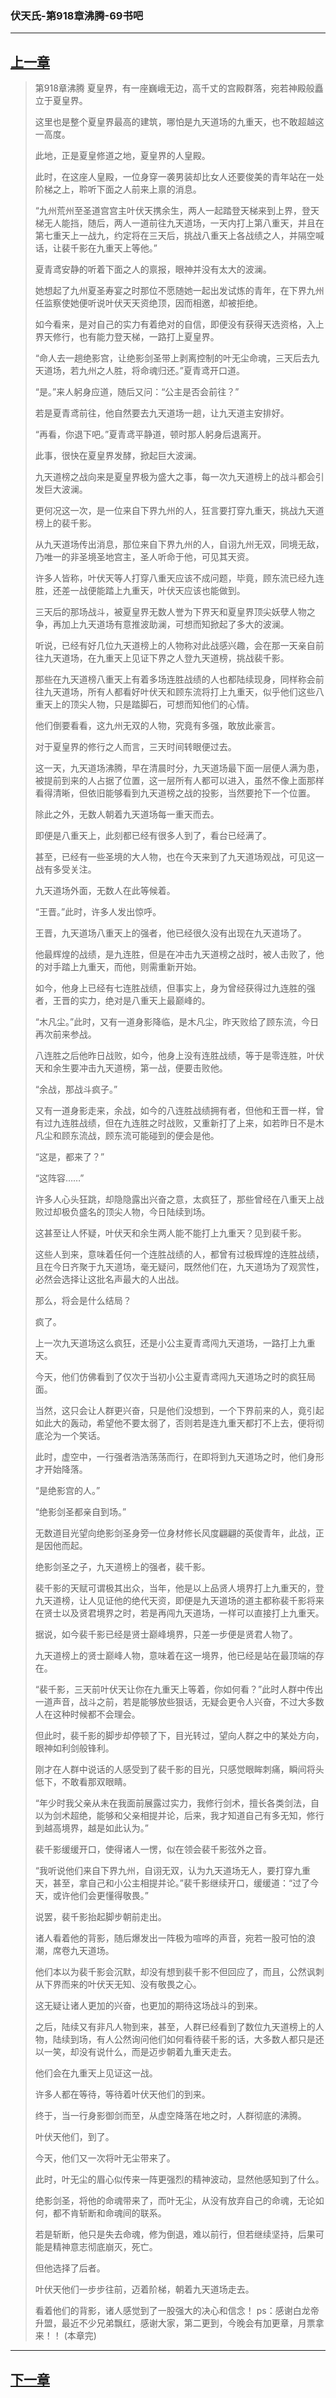 ### 伏天氏-第918章沸腾-69书吧

--------
[上一章](./073045972ab910339ef1e68bede0ddae.md)
--------


>
>
>
>第918章沸腾
>夏皇界，有一座巍峨无边，高千丈的宫殿群落，宛若神殿般矗立于夏皇界。
>
>这里也是整个夏皇界最高的建筑，哪怕是九天道场的九重天，也不敢超越这一高度。
>
>此地，正是夏皇修道之地，夏皇界的人皇殿。
>
>此时，在这座人皇殿，一位身穿一袭男装却比女人还要俊美的青年站在一处阶梯之上，聆听下面之人前来上禀的消息。
>
>“九州荒州至圣道宫宫主叶伏天携余生，两人一起踏登天梯来到上界，登天梯无人能挡，随后，两人一道前往九天道场，一天内打上第八重天，并且在第七重天上一战九，约定将在三天后，挑战八重天上各战绩之人，并隔空喊话，让裴千影在九重天上等他。”
>
>夏青鸢安静的听着下面之人的禀报，眼神并没有太大的波澜。
>
>她想起了九州夏圣寿宴之时那位不愿随她一起出发试炼的青年，在下界九州任监察使她便听说叶伏天天资绝顶，因而相邀，却被拒绝。
>
>如今看来，是对自己的实力有着绝对的自信，即便没有获得天选资格，入上界天修行，也有能力登天梯，一路打上夏皇界。
>
>“命人去一趟绝影宫，让绝影剑圣带上剥离控制的叶无尘命魂，三天后去九天道场，若九州之人胜，将命魂归还。”夏青鸢开口道。
>
>“是。”来人躬身应道，随后又问：“公主是否会前往？”
>
>若是夏青鸢前往，他自然要去九天道场一趟，让九天道主安排好。
>
>“再看，你退下吧。”夏青鸢平静道，顿时那人躬身后退离开。
>
>此事，很快在夏皇界发酵，掀起巨大波澜。
>
>九天道榜之战向来是夏皇界极为盛大之事，每一次九天道榜上的战斗都会引发巨大波澜。
>
>更何况这一次，是一位来自下界九州的人，狂言要打穿九重天，挑战九天道榜上的裴千影。
>
>从九天道场传出消息，那位来自下界九州的人，自诩九州无双，同境无敌，乃唯一的非圣境圣地宫主，圣人听命于他，可见其天资。
>
>许多人皆称，叶伏天等人打穿八重天应该不成问题，毕竟，顾东流已经九连胜，还差一战便能踏上九重天，叶伏天应该也能做到。
>
>三天后的那场战斗，被夏皇界无数人誉为下界天和夏皇界顶尖妖孽人物之争，再加上九天道场有意推波助澜，可想而知掀起了多大的波澜。
>
>听说，已经有好几位九天道榜上的人物称对此战感兴趣，会在那一天亲自前往九天道场，在九重天上见证下界之人登九天道榜，挑战裴千影。
>
>那些在九天道榜八重天上有着多场连胜战绩的人也都陆续现身，同样称会前往九天道场，所有人都看好叶伏天和顾东流将打上九重天，似乎他们这些八重天上的顶尖人物，只是踏脚石，可想而知他们的心情。
>
>他们倒要看看，这九州无双的人物，究竟有多强，敢放此豪言。
>
>对于夏皇界的修行之人而言，三天时间转眼便过去。
>
>这一天，九天道场沸腾，早在清晨时分，九天道场最下面一层便人满为患，被提前到来的人占据了位置，这一层所有人都可以进入，虽然不像上面那样看得清晰，但依旧能够看到九天道榜之战的投影，当然要抢下一个位置。
>
>除此之外，无数人朝着九天道场每一重天而去。
>
>即便是八重天上，此刻都已经有很多人到了，看台已经满了。
>
>甚至，已经有一些圣境的大人物，也在今天来到了九天道场观战，可见这一战有多受关注。
>
>九天道场外面，无数人在此等候着。
>
>“王晋。”此时，许多人发出惊呼。
>
>王晋，九天道场八重天上的强者，他已经很久没有出现在九天道场了。
>
>他最辉煌的战绩，是九连胜，但是在冲击九天道榜之战时，被人击败了，他的对手踏上九重天，而他，则需重新开始。
>
>如今，他身上已经有七连胜战绩，但事实上，身为曾经获得过九连胜的强者，王晋的实力，绝对是八重天上最巅峰的。
>
>“木凡尘。”此时，又有一道身影降临，是木凡尘，昨天败给了顾东流，今日再次前来参战。
>
>八连胜之后他昨日战败，如今，他身上没有连胜战绩，等于是零连胜，叶伏天和余生要冲击九天道榜，第一战，便要击败他。
>
>“余战，那战斗疯子。”
>
>又有一道身影走来，余战，如今的八连胜战绩拥有者，但他和王晋一样，曾有过九连胜战绩，但在九连胜之时战败，又重新打了上来，如若昨日不是木凡尘和顾东流战，顾东流可能碰到的便会是他。
>
>“这是，都来了？”
>
>“这阵容……”
>
>许多人心头狂跳，却隐隐露出兴奋之意，太疯狂了，那些曾经在八重天上战败过却极负盛名的顶尖人物，今日陆续到场。
>
>这甚至让人怀疑，叶伏天和余生两人能不能打上九重天？见到裴千影。
>
>这些人到来，意味着任何一个连胜战绩的人，都曾有过极辉煌的连胜战绩，且在今日齐聚于九天道场，毫无疑问，既然他们在，九天道场为了观赏性，必然会选择让这批名声最大的人出战。
>
>那么，将会是什么结局？
>
>疯了。
>
>上一次九天道场这么疯狂，还是小公主夏青鸢闯九天道场，一路打上九重天。
>
>今天，他们仿佛看到了仅次于当初小公主夏青鸢闯九天道场之时的疯狂局面。
>
>当然，这只会让人群更兴奋，只是他们没想到，一个下界前来的人，竟引起如此大的轰动，希望他不要太弱了，否则若是连九重天都打不上去，便将彻底沦为一个笑话。
>
>此时，虚空中，一行强者浩浩荡荡而行，在即将到九天道场之时，他们身形才开始降落。
>
>“是绝影宫的人。”
>
>“绝影剑圣都亲自到场。”
>
>无数道目光望向绝影剑圣身旁一位身材修长风度翩翩的英俊青年，此战，正是因他而起。
>
>绝影剑圣之子，九天道榜上的强者，裴千影。
>
>裴千影的天赋可谓极其出众，当年，他是以上品贤人境界打上九重天的，登九天道榜，让人见证他的绝代天资，即便是九天道场的道主都称裴千影将来在贤士以及贤君境界之时，若是再闯九天道场，一样可以直接打上九重天。
>
>据说，如今裴千影已经是贤士巅峰境界，只差一步便是贤君人物了。
>
>九天道榜上的贤士巅峰人物，意味着在这一境界，他已经是站在最顶端的存在。
>
>“裴千影，三天前叶伏天让你在九重天上等着，你如何看？”此时人群中传出一道声音，战斗之前，若是能够放些狠话，无疑会更令人兴奋，不过大多数人在这种时候都不会理会。
>
>但此时，裴千影的脚步却停顿了下，目光转过，望向人群之中的某处方向，眼神如利剑般锋利。
>
>刚才在人群中说话的人感受到了裴千影的目光，只感觉眼眸刺痛，瞬间将头低下，不敢看那双眼睛。
>
>“年少时我父亲从未在我面前展露过实力，我修行剑术，擅长各类剑法，自以为剑术超绝，能够和父亲相提并论，后来，我才知道自己有多无知，修行到越高境界，越是如此认为。”
>
>裴千影缓缓开口，使得诸人一愣，似在领会裴千影弦外之音。
>
>“我听说他们来自下界九州，自诩无双，认为九天道场无人，要打穿九重天，甚至，拿自己和小公主相提并论。”裴千影继续开口，缓缓道：“过了今天，或许他们会更懂得敬畏。”
>
>说罢，裴千影抬起脚步朝前走出。
>
>诸人看着他的背影，随后爆发出一阵极为喧哗的声音，宛若一股可怕的浪潮，席卷九天道场。
>
>他们本以为裴千影会沉默，却没有想到裴千影不但回应了，而且，公然讽刺从下界而来的叶伏天无知、没有敬畏之心。
>
>这无疑让诸人更加的兴奋，也更加的期待这场战斗的到来。
>
>之后，陆续又有非凡人物到来，甚至，人群已经看到了数位九天道榜上的人物，陆续到场，有人公然询问他们如何看待裴千影的话，大多数人都只是还以一笑，却没有说什么，而是迈步朝着九重天走去。
>
>他们会在九重天上见证这一战。
>
>许多人都在等待，等待着叶伏天他们的到来。
>
>终于，当一行身影御剑而至，从虚空降落在地之时，人群彻底的沸腾。
>
>叶伏天他们，到了。
>
>今天，他们又一次将叶无尘带来了。
>
>此时，叶无尘的眉心似传来一阵更强烈的精神波动，显然他感知到了什么。
>
>绝影剑圣，将他的命魂带来了，而叶无尘，从没有放弃自己的命魂，无论如何，都不肯斩断和命魂间的联系。
>
>若是斩断，他只是失去命魂，修为倒退，难以前行，但若继续坚持，后果可能是精神意志彻底崩灭，死亡。
>
>但他选择了后者。
>
>叶伏天他们一步步往前，迈着阶梯，朝着九天道场走去。
>
>看着他们的背影，诸人感觉到了一股强大的决心和信念！
>ps：感谢白龙帝升盟，最近不少兄弟飘红，感谢大家，第二更到，今晚会有加更章，月票拿来！！
>(本章完)
>
>

--------
[下一章](./e73acb128d5d4af6830e2b66e9679cab.md)
--------
